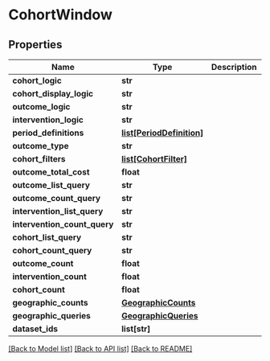 # CohortWindow

## Properties
Name | Type | Description | Notes
------------ | ------------- | ------------- | -------------
**cohort_logic** | **str** |  | [optional] 
**cohort_display_logic** | **str** |  | [optional] 
**outcome_logic** | **str** |  | [optional] 
**intervention_logic** | **str** |  | [optional] 
**period_definitions** | [**list[PeriodDefinition]**](PeriodDefinition.md) |  | [optional] 
**outcome_type** | **str** |  | [optional] 
**cohort_filters** | [**list[CohortFilter]**](CohortFilter.md) |  | [optional] 
**outcome_total_cost** | **float** |  | [optional] 
**outcome_list_query** | **str** |  | [optional] 
**outcome_count_query** | **str** |  | [optional] 
**intervention_list_query** | **str** |  | [optional] 
**intervention_count_query** | **str** |  | [optional] 
**cohort_list_query** | **str** |  | [optional] 
**cohort_count_query** | **str** |  | [optional] 
**outcome_count** | **float** |  | [optional] 
**intervention_count** | **float** |  | [optional] 
**cohort_count** | **float** |  | [optional] 
**geographic_counts** | [**GeographicCounts**](GeographicCounts.md) |  | [optional] 
**geographic_queries** | [**GeographicQueries**](GeographicQueries.md) |  | [optional] 
**dataset_ids** | **list[str]** |  | [optional] 

[[Back to Model list]](../README.md#documentation-for-models) [[Back to API list]](../README.md#documentation-for-api-endpoints) [[Back to README]](../README.md)

